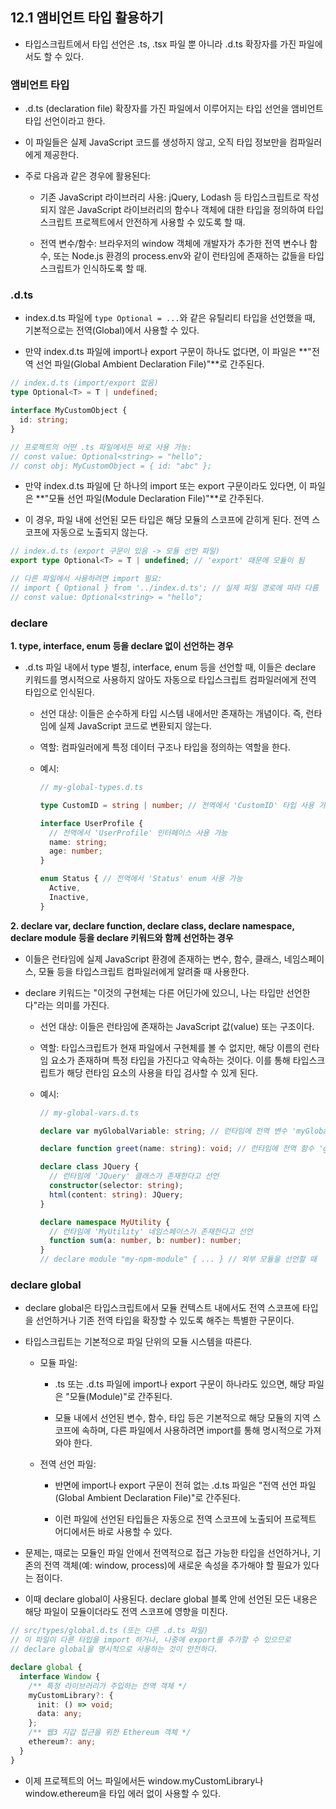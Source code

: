 ## 12.1 앰비언트 타입 활용하기

- 타입스크립트에서 타입 선언은 .ts, .tsx 파일 뿐 아니라 .d.ts 확장자를 가진 파일에서도 할 수 있다.

### 앰비언트 타입

- .d.ts (declaration file) 확장자를 가진 파일에서 이루어지는 타입 선언을 앰비언트 타입 선언이라고 한다.

- 이 파일들은 실제 JavaScript 코드를 생성하지 않고, 오직 타입 정보만을 컴파일러에게 제공한다.

- 주로 다음과 같은 경우에 활용된다:

  - 기존 JavaScript 라이브러리 사용: jQuery, Lodash 등 타입스크립트로 작성되지 않은 JavaScript 라이브러리의 함수나 객체에 대한 타입을 정의하여 타입스크립트 프로젝트에서 안전하게 사용할 수 있도록 할 때.

  - 전역 변수/함수: 브라우저의 window 객체에 개발자가 추가한 전역 변수나 함수, 또는 Node.js 환경의 process.env와 같이 런타임에 존재하는 값들을 타입스크립트가 인식하도록 할 때.

### .d.ts

- index.d.ts 파일에 `type Optional = ...`와 같은 유틸리티 타입을 선언했을 때, 기본적으로는 전역(Global)에서 사용할 수 있다.

- 만약 index.d.ts 파일에 import나 export 구문이 하나도 없다면, 이 파일은 **"전역 선언 파일(Global Ambient Declaration File)"**로 간주된다.

```ts
// index.d.ts (import/export 없음)
type Optional<T> = T | undefined;

interface MyCustomObject {
  id: string;
}

// 프로젝트의 어떤 .ts 파일에서든 바로 사용 가능:
// const value: Optional<string> = "hello";
// const obj: MyCustomObject = { id: "abc" };
```

- 만약 index.d.ts 파일에 단 하나의 import 또는 export 구문이라도 있다면, 이 파일은 **"모듈 선언 파일(Module Declaration File)"**로 간주된다.

- 이 경우, 파일 내에 선언된 모든 타입은 해당 모듈의 스코프에 갇히게 된다. 전역 스코프에 자동으로 노출되지 않는다.

```ts
// index.d.ts (export 구문이 있음 -> 모듈 선언 파일)
export type Optional<T> = T | undefined; // 'export' 때문에 모듈이 됨

// 다른 파일에서 사용하려면 import 필요:
// import { Optional } from '../index.d.ts'; // 실제 파일 경로에 따라 다름
// const value: Optional<string> = "hello";
```

### declare

**1. type, interface, enum 등을 declare 없이 선언하는 경우**

- .d.ts 파일 내에서 type 별칭, interface, enum 등을 선언할 때, 이들은 declare 키워드를 명시적으로 사용하지 않아도 자동으로 타입스크립트 컴파일러에게 전역 타입으로 인식된다.

  - 선언 대상: 이들은 순수하게 타입 시스템 내에서만 존재하는 개념이다. 즉, 런타임에 실제 JavaScript 코드로 변환되지 않는다.

  - 역할: 컴파일러에게 특정 데이터 구조나 타입을 정의하는 역할을 한다.

  - 예시:

    ```ts
    // my-global-types.d.ts

    type CustomID = string | number; // 전역에서 'CustomID' 타입 사용 가능

    interface UserProfile {
      // 전역에서 'UserProfile' 인터페이스 사용 가능
      name: string;
      age: number;
    }

    enum Status { // 전역에서 'Status' enum 사용 가능
      Active,
      Inactive,
    }
    ```

**2. declare var, declare function, declare class, declare namespace, declare module 등을 declare 키워드와 함께 선언하는 경우**

- 이들은 런타임에 실제 JavaScript 환경에 존재하는 변수, 함수, 클래스, 네임스페이스, 모듈 등을 타입스크립트 컴파일러에게 알려줄 때 사용한다.

- declare 키워드는 "이것의 구현체는 다른 어딘가에 있으니, 나는 타입만 선언한다"라는 의미를 가진다.

  - 선언 대상: 이들은 런타임에 존재하는 JavaScript 값(value) 또는 구조이다.

  - 역할: 타입스크립트가 현재 파일에서 구현체를 볼 수 없지만, 해당 이름의 런타임 요소가 존재하며 특정 타입을 가진다고 약속하는 것이다. 이를 통해 타입스크립트가 해당 런타임 요소의 사용을 타입 검사할 수 있게 된다.

  - 예시:

    ```ts
    // my-global-vars.d.ts

    declare var myGlobalVariable: string; // 런타임에 전역 변수 'myGlobalVariable'이 존재한다고 선언

    declare function greet(name: string): void; // 런타임에 전역 함수 'greet'이 존재한다고 선언

    declare class JQuery {
      // 런타임에 'JQuery' 클래스가 존재한다고 선언
      constructor(selector: string);
      html(content: string): JQuery;
    }

    declare namespace MyUtility {
      // 런타임에 'MyUtility' 네임스페이스가 존재한다고 선언
      function sum(a: number, b: number): number;
    }
    // declare module "my-npm-module" { ... } // 외부 모듈을 선언할 때
    ```

### declare global

- declare global은 타입스크립트에서 모듈 컨텍스트 내에서도 전역 스코프에 타입을 선언하거나 기존 전역 타입을 확장할 수 있도록 해주는 특별한 구문이다.

- 타입스크립트는 기본적으로 파일 단위의 모듈 시스템을 따른다.

  - 모듈 파일:

    - .ts 또는 .d.ts 파일에 import나 export 구문이 하나라도 있으면, 해당 파일은 "모듈(Module)"로 간주된다.

    - 모듈 내에서 선언된 변수, 함수, 타입 등은 기본적으로 해당 모듈의 지역 스코프에 속하며, 다른 파일에서 사용하려면 import를 통해 명시적으로 가져와야 한다.

  - 전역 선언 파일:

    - 반면에 import나 export 구문이 전혀 없는 .d.ts 파일은 "전역 선언 파일(Global Ambient Declaration File)"로 간주된다.

    - 이런 파일에 선언된 타입들은 자동으로 전역 스코프에 노출되어 프로젝트 어디에서든 바로 사용할 수 있다.

- 문제는, 때로는 모듈인 파일 안에서 전역적으로 접근 가능한 타입을 선언하거나, 기존의 전역 객체(예: window, process)에 새로운 속성을 추가해야 할 필요가 있다는 점이다.

- 이때 declare global이 사용된다. declare global 블록 안에 선언된 모든 내용은 해당 파일이 모듈이더라도 전역 스코프에 영향을 미친다.

```ts
// src/types/global.d.ts (또는 다른 .d.ts 파일)
// 이 파일이 다른 타입을 import 하거나, 나중에 export를 추가할 수 있으므로
// declare global을 명시적으로 사용하는 것이 안전하다.

declare global {
  interface Window {
    /** 특정 라이브러리가 주입하는 전역 객체 */
    myCustomLibrary?: {
      init: () => void;
      data: any;
    };
    /** 웹3 지갑 접근을 위한 Ethereum 객체 */
    ethereum?: any;
  }
}
```

- 이제 프로젝트의 어느 파일에서든 window.myCustomLibrary나 window.ethereum을 타입 에러 없이 사용할 수 있다.
